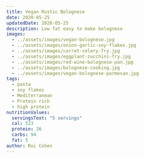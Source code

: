 ```yaml
---
title: Vegan Rustic Bolognese
date: 2020-05-25
updatedDate: 2020-05-25
description: Low fat easy to make bolognese
images:
  - ../assets/images/vegan-bolognese.jpg
  - ../assets/images/onion-garlic-soy-flakes.jpg
  - ../assets/images/carrot-celery-fry.jpg
  - ../assets/images/eggplant-zucchini-fry.jpg
  - ../assets/images/red-wine-bolognese-pan.jpg
  - ../assets/images/bolognese-cooking.jpg
  - ../assets/images/vegan-bolognese-parmesan.jpg
tags:
  - pasta
  - soy flakes
  - Mediterranean
  - Protein rich
  - high protein
nutritionValues:
  servingsText: "5 servings"
  cal: 523
  protein: 26
  carbs: 94
  fat: 5
author: Roi Cohen
---
```


<PrintView fileName="vegan-rustic-bolognese"/>
